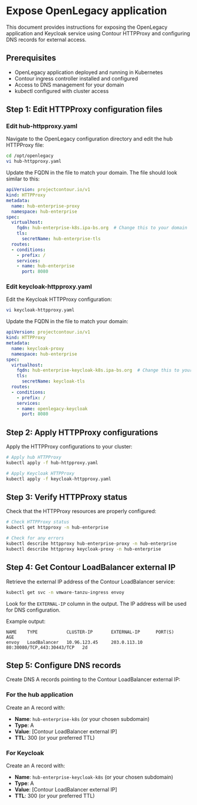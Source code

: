 # Expose OpenLegacy application

This document provides instructions for exposing the OpenLegacy application and Keycloak service using Contour HTTPProxy and configuring DNS records for external access.

## Prerequisites

- OpenLegacy application deployed and running in Kubernetes
- Contour ingress controller installed and configured
- Access to DNS management for your domain
- kubectl configured with cluster access

## Step 1: Edit HTTPProxy configuration files

### Edit hub-httpproxy.yaml

Navigate to the OpenLegacy configuration directory and edit the hub HTTPProxy file:

```bash
cd /opt/openlegacy
vi hub-httpproxy.yaml
```

Update the FQDN in the file to match your domain. The file should look similar to this:

```yaml
apiVersion: projectcontour.io/v1
kind: HTTPProxy
metadata:
  name: hub-enterprise-proxy
  namespace: hub-enterprise
spec:
  virtualhost:
    fqdn: hub-enterprise-k8s.ipa-bs.org  # Change this to your domain
    tls:
      secretName: hub-enterprise-tls
  routes:
  - conditions:
    - prefix: /
    services:
    - name: hub-enterprise
      port: 8080
```

### Edit keycloak-httpproxy.yaml

Edit the Keycloak HTTPProxy configuration:

```bash
vi keycloak-httpproxy.yaml
```

Update the FQDN in the file to match your domain:

```yaml
apiVersion: projectcontour.io/v1
kind: HTTPProxy
metadata:
  name: keycloak-proxy
  namespace: hub-enterprise
spec:
  virtualhost:
    fqdn: hub-enterprise-keycloak-k8s.ipa-bs.org  # Change this to your domain
    tls:
      secretName: keycloak-tls
  routes:
  - conditions:
    - prefix: /
    services:
    - name: openlegacy-keycloak
      port: 8080
```

## Step 2: Apply HTTPProxy configurations

Apply the HTTPProxy configurations to your cluster:

```bash
# Apply hub HTTPProxy
kubectl apply -f hub-httpproxy.yaml

# Apply Keycloak HTTPProxy
kubectl apply -f keycloak-httpproxy.yaml
```

## Step 3: Verify HTTPProxy status

Check that the HTTPProxy resources are properly configured:

```bash
# Check HTTPProxy status
kubectl get httpproxy -n hub-enterprise

# Check for any errors
kubectl describe httpproxy hub-enterprise-proxy -n hub-enterprise
kubectl describe httpproxy keycloak-proxy -n hub-enterprise
```

## Step 4: Get Contour LoadBalancer external IP

Retrieve the external IP address of the Contour LoadBalancer service:

```bash
kubectl get svc -n vmware-tanzu-ingress envoy
```

Look for the `EXTERNAL-IP` column in the output. The IP address will be used for DNS configuration.

Example output:
```
NAME    TYPE           CLUSTER-IP       EXTERNAL-IP      PORT(S)                      AGE
envoy   LoadBalancer   10.96.123.45     203.0.113.10     80:30080/TCP,443:30443/TCP   2d
```

## Step 5: Configure DNS records

Create DNS A records pointing to the Contour LoadBalancer external IP:

### For the hub application

Create an A record with:
- **Name**: `hub-enterprise-k8s` (or your chosen subdomain)
- **Type**: A
- **Value**: [Contour LoadBalancer external IP]
- **TTL**: 300 (or your preferred TTL)

### For Keycloak

Create an A record with:
- **Name**: `hub-enterprise-keycloak-k8s` (or your chosen subdomain)
- **Type**: A
- **Value**: [Contour LoadBalancer external IP]
- **TTL**: 300 (or your preferred TTL)

